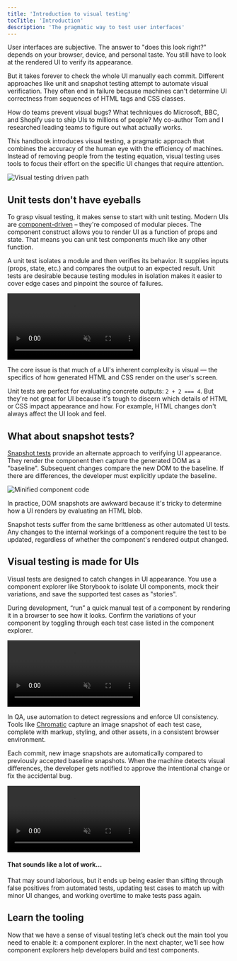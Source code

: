 ```yaml
---
title: 'Introduction to visual testing'
tocTitle: 'Introduction'
description: 'The pragmatic way to test user interfaces'
---
```


User interfaces are subjective. The answer to "does this look right?" depends on your browser, device, and personal taste. You still have to look at the rendered UI to verify its appearance.

But it takes forever to check the whole UI manually each commit. Different approaches like unit and snapshot testing attempt to automate visual verification. They often end in failure because machines can't determine UI correctness from sequences of HTML tags and CSS classes.

How do teams prevent visual bugs? What techniques do Microsoft, BBC, and Shopify use to ship UIs to millions of people? My co-author Tom and I researched leading teams to figure out what actually works.

This handbook introduces visual testing, a pragmatic approach that combines the accuracy of the human eye with the efficiency of machines. Instead of removing people from the testing equation, visual testing uses tools to focus their effort on the specific UI changes that require attention.

![Visual testing driven path](/visual-testing-handbook/visual-testing-handbook-vtdd-path-optimized.png)

## Unit tests don't have eyeballs

To grasp visual testing, it makes sense to start with unit testing. Modern UIs are [component-driven](https://componentdriven.org/) – they're composed of modular pieces. The component construct allows you to render UI as a function of props and state. That means you can unit test components much like any other function.

A unit test isolates a module and then verifies its behavior. It supplies inputs (props, state, etc.) and compares the output to an expected result. Unit tests are desirable because testing modules in isolation makes it easier to cover edge cases and pinpoint the source of failures.

<video autoPlay muted playsInline loop>
  <source
    src="/visual-testing-handbook/component-unit-testing.mp4"
    type="video/mp4"/>
</video>

The core issue is that much of a UI's inherent complexity is visual — the specifics of how generated HTML and CSS render on the user's screen.

Unit tests are perfect for evaluating concrete outputs: `2 + 2 === 4`. But they're not great for UI because it's tough to discern which details of HTML or CSS impact appearance and how. For example, HTML changes don't always affect the UI look and feel.

## What about snapshot tests?

[Snapshot tests](https://reactjs.org/docs/testing-recipes.html#snapshot-testing) provide an alternate approach to verifying UI appearance. They render the component then capture the generated DOM as a "baseline". Subsequent changes compare the new DOM to the baseline. If there are differences, the developer must explicitly update the baseline.

![Minified component code](/visual-testing-handbook/code-visual-testing-optimized.png)

In practice, DOM snapshots are awkward because it's tricky to determine how a UI renders by evaluating an HTML blob.

Snapshot tests suffer from the same brittleness as other automated UI tests. Any changes to the internal workings of a component require the test to be updated, regardless of whether the component's rendered output changed.

## Visual testing is made for UIs

Visual tests are designed to catch changes in UI appearance. You use a component explorer like Storybook to isolate UI components, mock their variations, and save the supported test cases as "stories".

During development, “run” a quick manual test of a component by rendering it in a browser to see how it looks. Confirm the variations of your component by toggling through each test case listed in the component explorer.

<video autoPlay muted playsInline loop>
  <source
    src="/visual-testing-handbook/storybook-toggling-stories.mp4"
    type="video/mp4"/>
</video>

In QA, use automation to detect regressions and enforce UI consistency. Tools like [Chromatic](https://www.chromatic.com/) capture an image snapshot of each test case, complete with markup, styling, and other assets, in a consistent browser environment.

Each commit, new image snapshots are automatically compared to previously accepted baseline snapshots. When the machine detects visual differences, the developer gets notified to approve the intentional change or fix the accidental bug.

<video autoPlay muted playsInline loop>
  <source
    src="/visual-testing-handbook/component-visual-testing.mp4"
    type="video/mp4"/>
</video>

#### That sounds like a lot of work...

That may sound laborious, but it ends up being easier than sifting through false positives from automated tests, updating test cases to match up with minor UI changes, and working overtime to make tests pass again.

## Learn the tooling

Now that we have a sense of visual testing let’s check out the main tool you need to enable it: a component explorer. In the next chapter, we’ll see how component explorers help developers build and test components.
